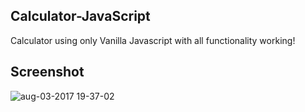 ## Calculator-JavaScript

Calculator using only Vanilla Javascript with all functionality working!

## Screenshot

![aug-03-2017 19-37-02](https://user-images.githubusercontent.com/28902787/28949613-79dd49de-7883-11e7-8296-0685cc6e6e13.gif)
